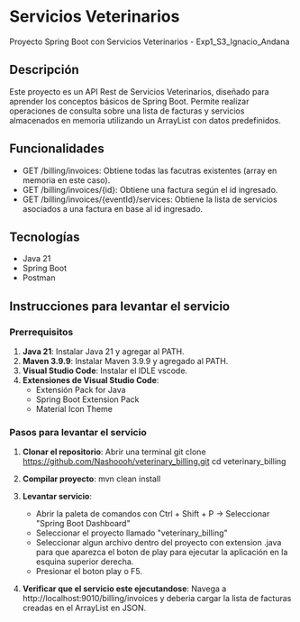# Servicios Veterinarios
Proyecto Spring Boot con Servicios Veterinarios - Exp1_S3_Ignacio_Andana

## Descripción
Este proyecto es un API Rest de Servicios Veterinarios, diseñado para aprender los conceptos básicos de Spring Boot. Permite realizar operaciones de consulta sobre una lista de facturas y servicios almacenados en memoria utilizando un ArrayList con datos predefinidos.

## Funcionalidades
- GET /billing/invoices: Obtiene todas las facutras existentes (array en memoria en este caso).
- GET /billing/invoices/{id}: Obtiene una factura según el id ingresado.
- GET /billing/invoices/{eventId}/services: Obtiene la lista de servicios asociados a una factura en base al id ingresado.

## Tecnologías
- Java 21
- Spring Boot
- Postman

## Instrucciones para levantar el servicio

### Prerrequisitos
1. **Java 21**: Instalar Java 21 y agregar al PATH.
2. **Maven 3.9.9**: Instalar Maven 3.9.9 y agregado al PATH.
3. **Visual Studio Code**: Instalar el IDLE vscode.
4. **Extensiones de Visual Studio Code**:
   - Extensión Pack for Java
   - Spring Boot Extension Pack
   - Material Icon Theme

### Pasos para levantar el servicio

1. **Clonar el repositorio**:
   Abrir una terminal 
   git clone https://github.com/Nashoooh/veterinary_billing.git
   cd veterinary_billing

2. **Compilar proyecto**:
    mvn clean install

3. **Levantar servicio**:
    - Abrir la paleta de comandos con Ctrl + Shift + P -> Seleccionar "Spring Boot Dashboard"
    - Seleccionar el proyecto llamado "veterinary_billing"
    - Seleccionar algun archivo dentro del proyecto con extension .java para que aparezca el boton de play para ejecutar la aplicación en la esquina superior derecha.
    - Presionar el boton play o F5.

4. **Verificar que el servicio este ejecutandose**:
    Navega a http://localhost:9010/billing/invoices y deberia cargar la lista de facturas creadas en el ArrayList en JSON.
